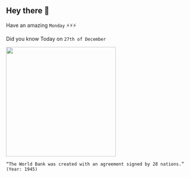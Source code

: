 ## Hey there 👋
Have an amazing `Monday` ⚡⚡⚡

Did you know Today on `27th of December`
 
 [<img src="https://www.cfr.org/sites/default/files/image/2014/09/BW-GG_cropped.jpg" width="300" />](https://www.worldbank.org/en/about/leadership/members) 
 ```
“The World Bank was created with an agreement signed by 28 nations.” (Year: 1945)
```
